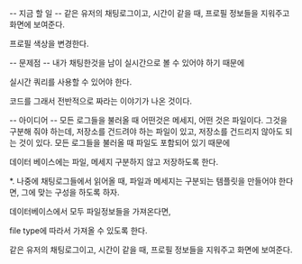 -- 지금 할 일 --
같은 유저의 채팅로그이고, 시간이 같을 때, 프로필 정보들을 지워주고 화면에 보여준다.

프로필 색상을 변경한다.

-- 문제점 --
내가 채팅한것을 남이 실시간으로 볼 수 있어야 하기 때문에

실시간 쿼리를 사용할 수 있어야 한다.

코드를 그래서 전반적으로 짜라는 이야기가 나온 것이다.


-- 아이디어 --
모든 로그들을 불러올 때 어떤것은 메세지, 어떤 것은 파일이다.
그것을 구분해 줘야 하는데,
저장소를 건드려야 하는 파일이 있고, 저장소를 건드리지 않아도 되는 것이 있다.
모든 로그들을 불러올 때 파일도 포함되어 있기 때문에

데이터 베이스에는 파일, 메세지 구분하지 않고 저장하도록 한다.


*. 나중에 채팅로그들에서 읽어올 때, 파일과 메세지는 구분되는 템플릿을 만들어야 한다면,
그에 맞는 구성을 하도록 하자.

데이터베이스에서 모두 파일정보들을 가져온다면,

file type에 따라서 가져올 수 있도록 한다.


같은 유저의 채팅로그이고, 시간이 같을 때, 프로필 정보들을 지워주고 화면에 보여준다.

